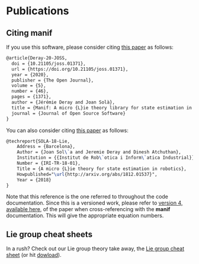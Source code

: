 # Publications

## Citing manif

If you use this software, please consider citing [this paper][deray20] as follows:

```latex
@article{Deray-20-JOSS,
  doi = {10.21105/joss.01371},
  url = {https://doi.org/10.21105/joss.01371},
  year = {2020},
  publisher = {The Open Journal},
  volume = {5},
  number = {46},
  pages = {1371},
  author = {Jérémie Deray and Joan Solà},
  title = {Manif: A micro {L}ie theory library for state estimation in robotics applications},
  journal = {Journal of Open Source Software}
}
```

You can also consider citing [this paper][jsola18] as follows:

```latex
@techreport{SOLA-18-Lie,
    Address = {Barcelona},
    Author = {Joan Sol\`a and Jeremie Deray and Dinesh Atchuthan},
    Institution = {{Institut de Rob\`otica i Inform\`atica Industrial}},
    Number = {IRI-TR-18-01},
    Title = {A micro {L}ie theory for state estimation in robotics},
    Howpublished="\url{http://arxiv.org/abs/1812.01537}",
    Year = {2018}
}
```

Note that this reference is the one referred to throughout the code documentation.
Since this is a versioned work, please refer to [version 4, available here][jsola18v],
of the paper when cross-referencing with the **manif** documentation.
This will give the appropriate equation numbers.

## Lie group cheat sheets

In a rush? Check out our Lie group theory take away, the
[Lie group cheat sheet][cheat-sheet]
(or hit [dowload][cheat-sheet-download]).

[jsola18]: http://arxiv.org/abs/1812.01537
[jsola18v]: http://arxiv.org/abs/1812.01537v4
[deray20]: https://joss.theoj.org/papers/10.21105/joss.01371
[cheat-sheet]: https://github.com/artivis/manif/blob/devel/paper/Lie_theory_cheat_sheet.pdf
[cheat-sheet-download]: https://github.com/artivis/manif/raw/devel/paper/Lie_theory_cheat_sheet.pdf